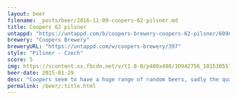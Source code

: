```yaml
---
layout: beer
filename: _posts/beer/2016-11-09-coopers-62-pilsner.md
title: Coopers 62 pilsner
untappd: "https://untappd.com/b/coopers-brewery-coopers-62-pilsner/6098"
brewery: "Coopers Brewery"
breweryURL: "https://untappd.com/w/coopers-brewery/397"
style: "Pilsner - Czech"
score: 5
img: https://scontent.xx.fbcdn.net/v/t1.0-0/p480x480/10942756_10153055770968745_4182424304505127141_n.jpg?oh=5fd09b564074adb9ead3e02021b39687&oe=5918050B
beer-date: 2015-01-29
desc: "Coopers seem to have a huge range of random beers, sadly the quality varies quite a bit"
permalink: /beer/:title.html
---
```

